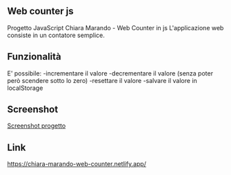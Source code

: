 ## Web counter js

Progetto JavaScript Chiara Marando - Web Counter in js
L'applicazione web consiste in un contatore semplice.

## Funzionalità

E' possibile:
-incrementare il valore
-decrementare il valore (senza poter però scendere sotto lo zero)
-resettare il valore
-salvare il valore in localStorage

## Screenshot

[Screenshot progetto](img/screenshot-counter.png)

## Link

https://chiara-marando-web-counter.netlify.app/
